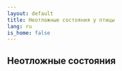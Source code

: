 ```yaml
---
layout: default
title: Неотложные состояния у птицы
lang: ru
is_home: false
---
```



## Неотложные состояния



